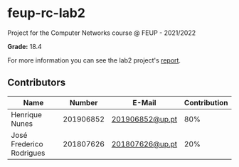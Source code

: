 # feup-rc-lab2
Project for the Computer Networks course @ FEUP - 2021/2022

**Grade:** 18.4

For more information you can see the lab2 project's [report](https://github.com/Rikenunes8/feup-rc-lab2/blob/master/TL2_report.pdf).

## Contributors

| Name                     | Number    | E-Mail          | Contribution |
| ------------------------ | --------- | --------------- | ------------ |
| Henrique Nunes           | 201906852 | 201906852@up.pt | 80%          |
| José Frederico Rodrigues | 201807626 | 201807626@up.pt | 20%          |
